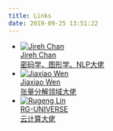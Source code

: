 ```yaml
---
title: Links
date: 2019-09-25 13:51:22
---
```




<div class="friend-cards">
	<ul class="md-links">
		<!-------------------Jireh Chan--------------------->
		<li class="md-links-item">
			<a href="https://segmentfault.com/u/fobird" title="Jireh Chan" target="_blank">
			<img class=" lazyloaded" data-src="https://avatar-static.segmentfault.com/200/768/200768258-5e526661ad5a5_huge256" onerror="this.onerror=null;this.src='/static/friend_404.gif'" alt="Jireh Chan" src="https://avatar-static.segmentfault.com/200/768/200768258-5e526661ad5a5_huge256">
			<div class="md-links-title">Jireh Chan</div>
			<div class="md-links-des">密码学、图形学、NLP大佬</div>
			</a>
		</li>
		<!--------------------Jiaxiao Wen--------------------->
		<li class="md-links-item">
			<a href="http://giahaowjx.top/" title="Jiaxiao Wen" target="_blank">
			<img class=" lazyloaded" data-src="http://giahaowjx.top/img/avatar.jpg" onerror="this.onerror=null;this.src='/static/friend_404.gif'" alt="Jiaxiao Wen" src="http://giahaowjx.top/img/avatar.jpg">
			<div class="md-links-title">Jiaxiao Wen</div>
			<div class="md-links-des">张量分解领域大佬</div>
			</a>
		</li>
		<!--------------------Rugeng Lin--------------------->
		<li class="md-links-item">
			<a href="http://www.rg-cloud.cn/" title="Rugeng Lin" target="_blank">
			<img class=" lazyloaded" data-src="http://rg-cloud.cn/wp-content/uploads/2020/03/star.png" onerror="this.onerror=null;this.src='/static/friend_404.gif'" alt="Rugeng Lin" src="http://rg-cloud.cn/wp-content/uploads/2020/03/star.png">
			<div class="md-links-title">RG-UNIVERSE</div>
			<div class="md-links-des">云计算大佬</div>
			</a>
		</li>
	</ul>
</div>



